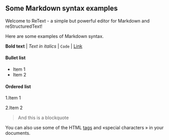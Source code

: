## Some Markdown syntax examples

Welcome to ReText - a simple but powerful editor for Markdown and reStructuredText!

Here are some examples of Markdown syntax.

**Bold text** | *Text in italics* | `Code` | [Link](http://www.google.com/)

#### Bullet list

* Item 1
* Item 2

#### Ordered list

1.Item 1  

2.Item 2

> And this is a blockquote

You can also use some of the HTML <u>tags</u> and &laquo;special characters &raquo; in your documents.

